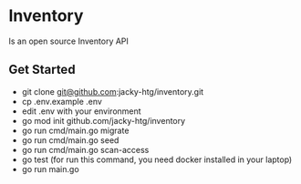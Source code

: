 # Inventory

Is an open source Inventory API

## Get Started
- git clone git@github.com:jacky-htg/inventory.git
- cp .env.example .env
- edit .env with your environment
- go mod init github.com/jacky-htg/inventory
- go run cmd/main.go migrate
- go run cmd/main.go seed
- go run cmd/main.go scan-access
- go test (for run this command, you need docker installed in your laptop)
- go run main.go